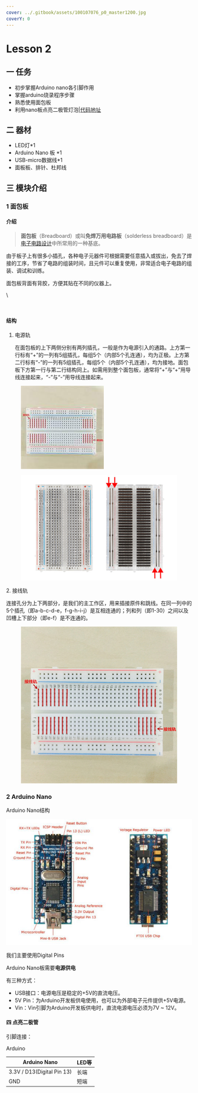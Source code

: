 ```yaml
---
cover: ../.gitbook/assets/100107076_p0_master1200.jpg
coverY: 0
---
```


# Lesson 2

## 一 任务

* 初步掌握Arduino nano各引脚作用
* 掌握arduino烧录程序步骤
* 熟悉使用面包板
* 利用nano板点亮二极管灯泡|[代码地址](https://github.com/NJURobotClub/arduino\_teaching/blob/c0e8ddbf151aac21e55acbd8d0355d32ab56b068/week2/led.ino)



## 二 器材

* LED灯\*1
* Arduino Nano 板 \*1
* USB-micro数据线\*1
* 面板板、排针、杜邦线

## 三 模块介绍

### 1 面包板

#### 介绍

> **面包板**（Breadboard）或叫**免焊万用电路板**（solderless breadboard）是[电子电路设计](https://zh.wikipedia.org/wiki/%E7%94%B5%E5%AD%90%E7%94%B5%E8%B7%AF%E8%AE%BE%E8%AE%A1)中所常用的一种基底。

由于板子上有很多小插孔，各种电子元器件可根据需要任意插入或拔出，免去了焊接的工序，节省了电路的组装时间，且元件可以重复使用，非常适合电子电路的组装、调试和训练。

面包板背面有背胶，方便其贴在不同的仪器上。

​​\


<figure><img src="https://files.gitbook.com/v0/b/gitbook-x-prod.appspot.com/o/spaces%2FZxeMQfMZX2oMRKHn9QX1%2Fuploads%2Fd4ZThbLa6esDfxtCPb18%2Fbreadboard.jpg?alt=media&#x26;token=f38524b1-bb53-4ff6-b5b9-b8f1eb07468e" alt=""><figcaption></figcaption></figure>

#### 结构

1.  电源轨

    在面包板的上下两侧分别有两列插孔，一般是作为电源引入的通路。上方第一行标有“+”的一列有5组插孔，每组5个（内部5个孔连通），均为正极。上方第二行标有“-”的一列有5组插孔，每组5个（内部5个孔连通），均为接地。面包板下方第一行与第二行结构同上。如需用到整个面包板，通常将“+”与“+”用导线连接起来，“-”与“-”用导线连接起来。

<figure><img src="../.gitbook/assets/image (4).png" alt=""><figcaption></figcaption></figure>



<figure><img src="../.gitbook/assets/breadboard-power-slots2.jpg" alt=""><figcaption></figcaption></figure>



2\. 接线轨

连接孔分为上下两部分，是我们的主工作区，用来插接原件和跳线。在同一列中的5个插孔（即a-b-c-d-e，f-g-h-i-j）是互相连通的；列和列（即1-30）之间以及凹槽上下部分（即e-f）是不连通的。



<figure><img src="../.gitbook/assets/breadboard-slots.jpg" alt=""><figcaption></figcaption></figure>

### 2 Arduino Nano

Arduino Nano结构

![](../.gitbook/assets/nano.jpg)

我们主要使用Digital Pins

Arduino Nano板需要**电源供电**

有三种方式：

* USB接口：电源电压是稳定的+5V的直流电压。
* 5V Pin：为Arduino开发板供电使用，也可以为外部电子元件提供+5V电源。
* Vin：Vin引脚为Arduino开发板供电时，直流电源电压必须为7V \~ 12V。

#### 四 点亮二极管

引脚连接：

Arduino

| Arduino Nano               | LED等 |
| -------------------------- | ---- |
| 3.3V / D13(Digital Pin 13) | 长端   |
| GND                        | 短端   |

